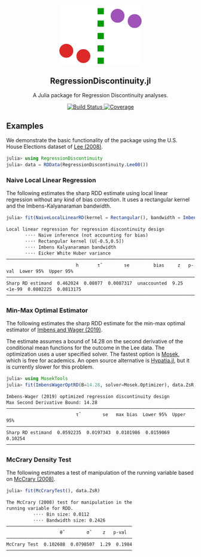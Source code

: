 <div align="center">
    <img src="docs/src/assets/logo.svg" alt="RegressionDiscontinuity.jl" width="220">
</div>

<h2 align="center">RegressionDiscontinuity.jl</h2>
<p align="center"> A Julia package for Regression Discontinuity analyses.</p>
<p align="center">
  <a href="https://github.com/nignatiadis/RegressionDiscontinuity.jl/workflows/CI/badge.svg">
    <img src="https://github.com/nignatiadis/RegressionDiscontinuity.jl/workflows/CI/badge.svg"
         alt="Build Status">
  </a>
  <a href="https://codecov.io/gh/nignatiadis/RegressionDiscontinuity.jl/">
    <img src="https://codecov.io/gh/nignatiadis/RegressionDiscontinuity.jl/branch/master/graph/badge.svg"
         alt="Coverage">
  </a>
</p>



## Examples

We demonstrate the basic functionality of the package using the U.S. House Elections dataset of [Lee (2008)](https://www.sciencedirect.com/science/article/abs/pii/S0304407607001121).

```julia
julia> using RegressionDiscontinuity
julia> data = RDData(RegressionDiscontinuity.Lee08())
```

### Naive Local Linear Regression
The following estimates the sharp RDD estimate using local linear regression
without any kind of bias correction. It uses a rectangular kernel and the
Imbens-Kalyanaraman bandwidth.

```julia
julia> fit(NaiveLocalLinearRD(kernel = Rectangular(), bandwidth = ImbensKalyanaraman()), data.ZsR, data.Ys)
```

```
Local linear regression for regression discontinuity design
       ⋅⋅⋅⋅ Naive inference (not accounting for bias)
       ⋅⋅⋅⋅ Rectangular kernel (U[-0.5,0.5])
       ⋅⋅⋅⋅ Imbens Kalyanaraman bandwidth
       ⋅⋅⋅⋅ Eicker White Huber variance
────────────────────────────────────────────────────────────────────────────────────────────────
                          h       τ̂         se         bias     z   p-val  Lower 95%  Upper 95%
────────────────────────────────────────────────────────────────────────────────────────────────
Sharp RD estimand  0.462024  0.08077  0.0087317  unaccounted  9.25  <1e-99  0.0802225  0.0813175
────────────────────────────────────────────────────────────────────────────────────────────────
```
### Min-Max Optimal Estimator

The following estimates the sharp RDD estimate for the min-max optimal
estimator of [Imbens and Wager (2019)](https://arxiv.org/abs/1705.01677).

The estimate assumes a bound of 14.28 on the second derivative of the conditional
mean functions for the outcome in the Lee data. The optimization uses a user specified solver. The fastest option is [Mosek](https://docs.mosek.com/9.2/install/installation.html), which is free for academics. An open source alternative is [Hypatia.jl](https://github.com/chriscoey/Hypatia.jl), but it is currently slower for this problem.  

```julia
julia> using MosekTools
julia> fit(ImbensWagerOptRD(B=14.28, solver=Mosek.Optimizer), data.ZsR, data.Ys)
```

```
Imbens-Wager (2019) optimized regression discontinuity design
Max Second Derivative Bound: 14.28
────────────────────────────────────────────────────────────────────────
                          τ̂         se   max bias  Lower 95%  Upper 95%
────────────────────────────────────────────────────────────────────────
Sharp RD estimand  0.0592235  0.0197343  0.0101986  0.0159069    0.10254
────────────────────────────────────────────────────────────────────────
```

### McCrary Density Test

The following estimates a test of manipulation of the running variable based on [McCrary (2008)](https://www.sciencedirect.com/science/article/abs/pii/S0304407607001133). 

```julia
julia> fit(McCraryTest(), data.ZsR)
```

```
The McCrary (2008) test for manipulation in the
running variable for RDD.
          ⋅⋅⋅⋅ Bin size: 0.0112
          ⋅⋅⋅⋅ Bandwidth size: 0.2426
───────────────────────────────────────────────
                    θ̂         σ̂     z   p-val
───────────────────────────────────────────────
McCrary Test  0.102688  0.0798507  1.29  0.1984
───────────────────────────────────────────────
```